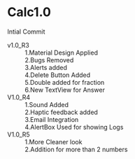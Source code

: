 # Calc1.0

<dl>
<dt>

Intial Commit </dt>

<dt>v1.0_R3 </dt>

<dd>1.Material Design Applied</dd>
<dd>2.Bugs Removed</dd>
<dd>3.Alerts added</dd>
<dd>4.Delete Button Added</dd>
<dd>5.Double added for fraction</dd>
<dd>6.New TextView for Answer</dd>


<dt>V1.0_R4</dt>

<dd>1.Sound Added</dd>
<dd>2.Haptic feedback added</dd>
<dd>3.Email Integration</dd>
<dd>4.AlertBox Used for showing Logs</dd>

<dt>V1.0_R5</dt>

<dd>1.More Cleaner look </dd>
<dd>2.Addition for more than 2 numbers</dd>


</dl>
